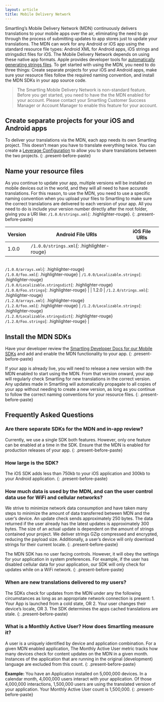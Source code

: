 ```yaml
---
layout: article
title: Mobile Delivery Network
---
```



Smartling’s Mobile Delivery Network (MDN) continuously delivers translations to your mobile apps over the air, eliminating the need to go through the process of submitting updates to app stores just to update your translations. The MDN can work for any Android or iOS app using the standard resource file types: Android XML for Android apps, iOS strings and stringsdict files for iOS. The Mobile Delivery Network depends on using these native app formats. Apple provides developer tools for [automatically generating strings files](https://developer.apple.com/library/content/documentation/Cocoa/Conceptual/LoadingResources/Strings/Strings.html). To get started with using the MDN, you need to do three things: Create separate projects for your iOS and Android apps, make sure your resource files follow the required naming convention, and install the MDN SDKs in your app source code.

> The Smartling Mobile Delivery Network is non-standard feature.  Before you get started, you need to have the the MDN enabled for your account.  Please contact your Smartling Customer Success Manager or Account Manager to enable this feature for your account.


## Create separate projects for your iOS and Android apps

To deliver your translations via the MDN, each app needs its own Smartling project. This doesn’t mean you have to translate everything twice. You can create a [Leverage Configuration](/knowledge-base/articles/leverage-configuration/) to allow you to share translations between the two projects.
{: .present-before-paste}

## Name your resource files

As you continue to update your app, multiple versions will be installed on mobile devices out in the world, and they will all need to have accurate translations. For this reason, to use the MDN, you need to use a specific naming convention when you upload your files to Smartling to make sure the correct translations are delivered to each version of your app. All you need to do is include your version number directly after the root folder, giving you a URI like: `/1.0.0/strings.xml`{: .highlighter-rouge}.
{: .present-before-paste}

| Version | Android File URIs | iOS File URIs |
| --- | --- | --- |
| 1.0.0 | `/1.0.0/strings.xml`{: .highlighter-rouge}
<br>`/1.0.0/arrays.xml`{: .highlighter-rouge}
<br>`/1.0.0/foo.xml`{: .highlighter-rouge} | `/1.0.0/Localizable.strings`{: .highlighter-rouge}
<br>`/1.0.0/Localizable.stringsdict`{: .highlighter-rouge}
<br>`/1.0.0/Foo.strings`{: .highlighter-rouge} |
| 1.2.0 | `/1.2.0/strings.xml`{: .highlighter-rouge}
<br>`/1.2.0/arrays.xml`{: .highlighter-rouge}
<br>`/1.2.0/foo.xml`{: .highlighter-rouge} | `/1.2.0/Localizable.strings`{: .highlighter-rouge}
<br>`/1.2.0/Localizable.stringsdict`{: .highlighter-rouge}
<br>`/1.2.0/Foo.strings`{: .highlighter-rouge} |

## Install the MDN SDKs

Have your developer review the [Smartling Developer Docs for our Mobile SDKs](http://help.smartling.com/developers/#mobile-sdks) and add and enable the MDN functionality to your app.
{: .present-before-paste}

If your app is already live, you will need to release a new version with the MDN enabled to start using the MDN. From that version onward, your app will regularly check Smartling for new translations in the correct version. Any updates made in Smartling will automatically propagate to all copies of your app without needing to create a new version, as long as you continue to follow the correct naming conventions for your resource files.
{: .present-before-paste}

## Frequently Asked Questions

### Are there separate SDKs for the MDN and in-app review?

Currently, we use a single SDK both features. However, only one feature can be enabled at a time in the SDK. Ensure that the MDN is enabled for production releases of your app.
{: .present-before-paste}

### How large is the SDK?

The iOS SDK adds less than 750kb to your iOS application and 300kb to your Android application.
{: .present-before-paste}

### How much data is used by the MDN, and can the user control data use for WiFi and cellular networks?

We strive to minimize network data consumption and have taken many steps to minimize the amount of data transferred between MDN and the user’s device. An update check sends approximately 250 bytes. The data returned if the user already has the latest updates is approximately 300 bytes. The size of an actual update is dependent on the amount of strings contained your project. We deliver strings GZip compressed and encrypted, reducing the payload size. Additionally, a user’s device will only download strings for their current locale.
{: .present-before-paste}

The MDN SDK has no user facing controls. However, it will obey the settings for your application in system preferences. For example, if the user has disabled cellular data for your application, our SDK will only check for updates while on a WiFi network.
{: .present-before-paste}

### When are new translations delivered to my users?

The SDKs check for updates from the MDN under any the following circumstances as long as an appropriate network connection is present: 1. Your App is launched from a cold state, OR 2. Your user changes their device’s locale, OR 3. The SDK determines the apps cached translations are stale.
{: .present-before-paste}

### What is a Monthly Active User? How does Smartling measure it?

A user is a uniquely identified by device and application combination. For a given MDN enabled application, The Monthly Active User metric tracks how many devices check for content updates on the MDN in a given month. Instances of the application that are running in the original (development) language are excluded from this count.
{: .present-before-paste}

**Example:** You have an Application installed on 5,000,000 devices. In a calendar month, 4,000,000 users interact with your application. Of those 4,000,000 interactions, 1,500,000 users are using the translated version of your application. Your Monthly Active User count is 1,500,000.
{: .present-before-paste}